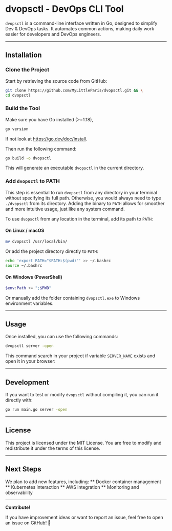 # dvopsctl - DevOps CLI Tool

`dvopsctl` is a command-line interface written in Go, designed to simplify Dev & DevOps tasks. It automates common actions, making daily work easier for developers and DevOps engineers.

---

## Installation

### Clone the Project

Start by retrieving the source code from GitHub:
```sh
git clone https://github.com/MyLittleParis/dvopsctl.git && \
cd dvopsctl
```

### Build the Tool

Make sure you have Go installed (>=1.18),
```sh
go version
```
If not look at https://go.dev/doc/install.  

Then run the following command:
```sh
go build -o dvopsctl
```
This will generate an executable `dvopsctl` in the current directory.

### Add `dvopsctl` to PATH

This step is essential to run `dvopsctl` from any directory in your terminal without specifying its full path. Otherwise, you would always need to type `./dvopsctl` from its directory. Adding the binary to `PATH` allows for smoother and more intuitive usage, just like any system command.

To use `dvopsctl` from any location in the terminal, add its path to `PATH`:

#### On Linux / macOS
```sh
mv dvopsctl /usr/local/bin/
```
Or add the project directory directly to `PATH`:
```sh
echo 'export PATH="$PATH:$(pwd)"' >> ~/.bashrc
source ~/.bashrc
```

#### On Windows (PowerShell)
```powershell
$env:Path += ";$PWD"
```
Or manually add the folder containing `dvopsctl.exe` to Windows environment variables.

---

## Usage

Once installed, you can use the following commands:
```sh
dvopsctl server -open
```
This command search in your project if variable `SERVER_NAME` exists and open it in your browser:

---

## Development

If you want to test or modify `dvopsctl` without compiling it, you can run it directly with:
```sh
go run main.go server -open
```

---

## License

This project is licensed under the MIT License. You are free to modify and redistribute it under the terms of this license.

---

## Next Steps

We plan to add new features, including:
** Docker container management
** Kubernetes interaction
** AWS integration
** Monitoring and observability

---

**Contribute!**

If you have improvement ideas or want to report an issue, feel free to open an issue on GitHub! 🚀
